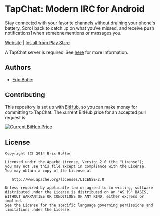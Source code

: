 TapChat: Modern IRC for Android
==============================

Stay connected with your favorite channels without draining your phone's battery. Scroll back to catch up on what you've missed, and receive push notifications1 when someone mentions or messages you.

[Website](http://tapchatapp.com/) | [Install from Play Store](https://play.google.com/store/apps/details?id=com.tapchatapp.android)

A TapChat server is required. See [here](https://github.com/tapchat/tapchat) for more information.

Authors
-------

 * [Eric Butler](https://twitter.com/codebutler)

Contributing
------------

This repository is set up with [BitHub](https://whispersystems.org/blog/bithub/), so you can make money for committing to TapChat. The current BitHub price for an accepted pull request is:

[![Current BitHub Price](https://tapchat-bithub.herokuapp.com/v1/status/payment/commit/)](https://tapchat-bithub.herokuapp.com/)


License
-------

    Copyright (C) 2014 Eric Butler

    Licensed under the Apache License, Version 2.0 (the "License");
    you may not use this file except in compliance with the License.
    You may obtain a copy of the License at

       http://www.apache.org/licenses/LICENSE-2.0

    Unless required by applicable law or agreed to in writing, software
    distributed under the License is distributed on an "AS IS" BASIS,
    WITHOUT WARRANTIES OR CONDITIONS OF ANY KIND, either express or implied.
    See the License for the specific language governing permissions and
    limitations under the License.


